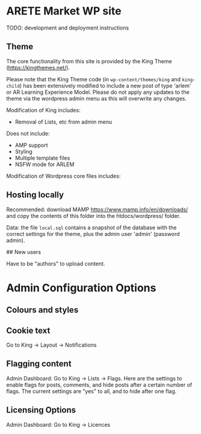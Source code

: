 # ARETE Market WP site


TODO: development and deployment instructions

## Theme

The core functionality from this site is provided by the King Theme (https://kingthemes.net/).

Please note that the King Theme code (in `wp-content/themes/king` and `king-child`) has been extensively modified to include a new post of type 'arlem' or AR Learning Experience Model. Please do not apply any updates to the theme via the wordpress admin menu as this will overwrite any changes.

Modification of King includes:
- Removal of Lists, etc from admin menu


Does not include: 
- AMP support
- Styling
- Multiple template files
- NSFW mode for ARLEM

Modification of Wordpress core files includes:

## Hosting locally

Recommended: download MAMP https://www.mamp.info/en/downloads/ and copy the contents of this folder into the htdocs/wordpress/ folder. 

Data: the file `local.sql` contains a snapshot of the database with the correct settings for the theme, plus the admin user 'admin' (password admin).

## New users

Have to be "authors" to upload content.

# Admin Configuration Options

## Colours and styles

## Cookie text

Go to King -> Layout -> Notifications

## Flagging content

Admin Dashboard: Go to King -> Lists -> Flags. Here are the settings to enable flags for posts, comments, and hide posts after a certain number of flags. The current settings are "yes" to all, and to hide after one flag.

## Licensing Options

Admin Dashboard: Go to King -> Licences 